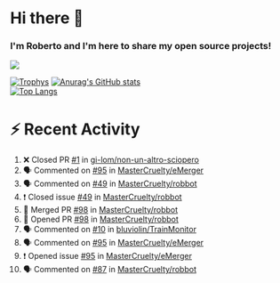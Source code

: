 # Hi there 👋
### I'm Roberto and I'm here to share my open source projects!

<img src="https://komarev.com/ghpvc/?username=mastercruelty&label=Profile views&color=0e75b6"><br>

[![Trophys](https://github-profile-trophy.vercel.app/?username=mastercruelty)](https://github.com/ryo-ma/github-profile-trophy)
[![Anurag's GitHub stats](https://github-readme-stats.vercel.app/api?username=mastercruelty&show_icons=true&theme=tokyonight)](https://github.com/anuraghazra/github-readme-stats)<br>
[![Top Langs](https://github-readme-stats.vercel.app/api/top-langs/?username=mastercruelty&langs_count=8&hide=jupyter%20notebook&exclude_repo=Alarm-project&langs_count=6&layout=compact&theme=tokyonight)](https://github.com/anuraghazra/github-readme-stats)

# :zap: Recent Activity
<!--START_SECTION:activity-->
1. ❌ Closed PR [#1](https://github.com/gi-lom/non-un-altro-sciopero/pull/1) in [gi-lom/non-un-altro-sciopero](https://github.com/gi-lom/non-un-altro-sciopero)
2. 🗣 Commented on [#95](https://github.com/MasterCruelty/eMerger/issues/95) in [MasterCruelty/eMerger](https://github.com/MasterCruelty/eMerger)
3. 🗣 Commented on [#49](https://github.com/MasterCruelty/robbot/issues/49) in [MasterCruelty/robbot](https://github.com/MasterCruelty/robbot)
4. ❗️ Closed issue [#49](https://github.com/MasterCruelty/robbot/issues/49) in [MasterCruelty/robbot](https://github.com/MasterCruelty/robbot)
5. 🎉 Merged PR [#98](https://github.com/MasterCruelty/robbot/pull/98) in [MasterCruelty/robbot](https://github.com/MasterCruelty/robbot)
6. 💪 Opened PR [#98](https://github.com/MasterCruelty/robbot/pull/98) in [MasterCruelty/robbot](https://github.com/MasterCruelty/robbot)
7. 🗣 Commented on [#10](https://github.com/bluviolin/TrainMonitor/issues/10) in [bluviolin/TrainMonitor](https://github.com/bluviolin/TrainMonitor)
8. 🗣 Commented on [#95](https://github.com/MasterCruelty/eMerger/issues/95) in [MasterCruelty/eMerger](https://github.com/MasterCruelty/eMerger)
9. ❗️ Opened issue [#95](https://github.com/MasterCruelty/eMerger/issues/95) in [MasterCruelty/eMerger](https://github.com/MasterCruelty/eMerger)
10. 🗣 Commented on [#87](https://github.com/MasterCruelty/robbot/issues/87) in [MasterCruelty/robbot](https://github.com/MasterCruelty/robbot)
<!--END_SECTION:activity-->
